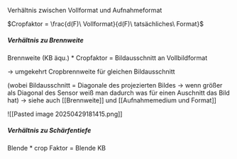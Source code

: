 Verhältnis zwischen Vollformat und Aufnahmeformat

$Cropfaktor = \frac{d(F)\ Vollformat}{d(F)\ tatsächliches\ Format}$

##### Verhältnis zu Brennweite

Brennweite (KB äqu.) * Cropfaktor = Bildausschnitt an Vollbildformat

-> umgekehrt Cropbrennweite für gleichen Bildausschnitt

(wobei Bildausschnitt = Diagonale des projezierten Bildes -> wenn größer als Diagonal des Sensor weiß man dadurch was für einen Auschnitt das Bild hat) -> siehe auch [[Brennweite]] und [[Aufnahmemedium und Format]]

![[Pasted image 20250429181415.png]]

##### Verhältnis zu Schärfentiefe

Blende * crop Faktor = Blende KB